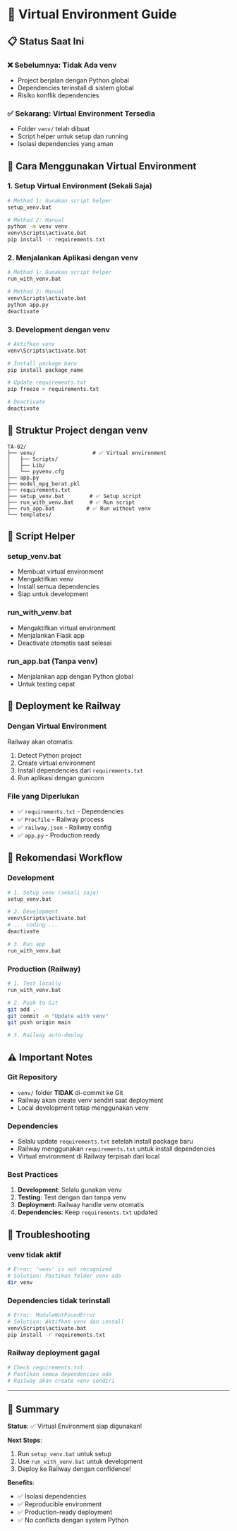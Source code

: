 # 🐍 Virtual Environment Guide

## 📋 Status Saat Ini

### ❌ Sebelumnya: Tidak Ada venv
- Project berjalan dengan Python global
- Dependencies terinstall di sistem global
- Risiko konflik dependencies

### ✅ Sekarang: Virtual Environment Tersedia
- Folder `venv/` telah dibuat
- Script helper untuk setup dan running
- Isolasi dependencies yang aman

## 🚀 Cara Menggunakan Virtual Environment

### 1. Setup Virtual Environment (Sekali Saja)
```bash
# Method 1: Gunakan script helper
setup_venv.bat

# Method 2: Manual
python -m venv venv
venv\Scripts\activate.bat
pip install -r requirements.txt
```

### 2. Menjalankan Aplikasi dengan venv
```bash
# Method 1: Gunakan script helper
run_with_venv.bat

# Method 2: Manual
venv\Scripts\activate.bat
python app.py
deactivate
```

### 3. Development dengan venv
```bash
# Aktifkan venv
venv\Scripts\activate.bat

# Install package baru
pip install package_name

# Update requirements.txt
pip freeze > requirements.txt

# Deactivate
deactivate
```

## 📁 Struktur Project dengan venv

```
TA-02/
├── venv/                  # ✅ Virtual environment
│   ├── Scripts/
│   ├── Lib/
│   └── pyvenv.cfg
├── app.py
├── model_mpg_berat.pkl
├── requirements.txt
├── setup_venv.bat        # ✅ Setup script
├── run_with_venv.bat     # ✅ Run script
├── run_app.bat          # ✅ Run without venv
└── templates/
```

## 🔧 Script Helper

### setup_venv.bat
- Membuat virtual environment
- Mengaktifkan venv
- Install semua dependencies
- Siap untuk development

### run_with_venv.bat
- Mengaktifkan virtual environment
- Menjalankan Flask app
- Deactivate otomatis saat selesai

### run_app.bat (Tanpa venv)
- Menjalankan app dengan Python global
- Untuk testing cepat

## 🚀 Deployment ke Railway

### Dengan Virtual Environment
Railway akan otomatis:
1. Detect Python project
2. Create virtual environment
3. Install dependencies dari `requirements.txt`
4. Run aplikasi dengan gunicorn

### File yang Diperlukan
- ✅ `requirements.txt` - Dependencies
- ✅ `Procfile` - Railway process
- ✅ `railway.json` - Railway config
- ✅ `app.py` - Production ready

## 🎯 Rekomendasi Workflow

### Development
```bash
# 1. Setup venv (sekali saja)
setup_venv.bat

# 2. Development
venv\Scripts\activate.bat
# ... coding ...
deactivate

# 3. Run app
run_with_venv.bat
```

### Production (Railway)
```bash
# 1. Test locally
run_with_venv.bat

# 2. Push to Git
git add .
git commit -m "Update with venv"
git push origin main

# 3. Railway auto-deploy
```

## ⚠️ Important Notes

### Git Repository
- `venv/` folder **TIDAK** di-commit ke Git
- Railway akan create venv sendiri saat deployment
- Local development tetap menggunakan venv

### Dependencies
- Selalu update `requirements.txt` setelah install package baru
- Railway menggunakan `requirements.txt` untuk install dependencies
- Virtual environment di Railway terpisah dari local

### Best Practices
1. **Development**: Selalu gunakan venv
2. **Testing**: Test dengan dan tanpa venv
3. **Deployment**: Railway handle venv otomatis
4. **Dependencies**: Keep `requirements.txt` updated

## 🐛 Troubleshooting

### venv tidak aktif
```bash
# Error: 'venv' is not recognized
# Solution: Pastikan folder venv ada
dir venv
```

### Dependencies tidak terinstall
```bash
# Error: ModuleNotFoundError
# Solution: Aktifkan venv dan install
venv\Scripts\activate.bat
pip install -r requirements.txt
```

### Railway deployment gagal
```bash
# Check requirements.txt
# Pastikan semua dependencies ada
# Railway akan create venv sendiri
```

---

## 🎉 Summary

**Status**: ✅ Virtual Environment siap digunakan!

**Next Steps**:
1. Run `setup_venv.bat` untuk setup
2. Use `run_with_venv.bat` untuk development
3. Deploy ke Railway dengan confidence!

**Benefits**:
- ✅ Isolasi dependencies
- ✅ Reproducible environment
- ✅ Production-ready deployment
- ✅ No conflicts dengan system Python
